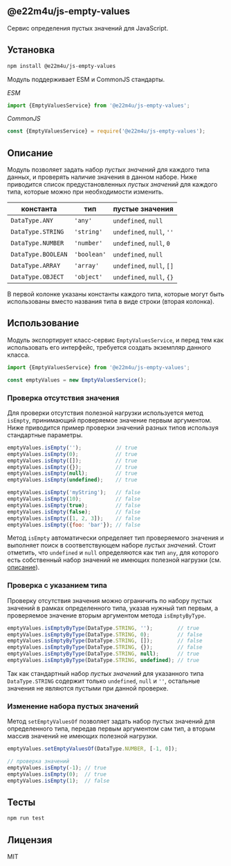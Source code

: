 ## @e22m4u/js-empty-values

Сервис определения пустых значений для JavaScript.

## Установка

```bash
npm install @e22m4u/js-empty-values
```

Модуль поддерживает ESM и CommonJS стандарты.

*ESM*

```js
import {EmptyValuesService} from '@e22m4u/js-empty-values';
```

*CommonJS*

```js
const {EmptyValuesService} = require('@e22m4u/js-empty-values');
```

## Описание

Модуль позволяет задать набор *пустых значений* для каждого типа данных,
и проверять наличие значения в данном наборе. Ниже приводится список
предустановленных *пустых значений* для каждого типа, которые можно
при необходимости изменить.

| константа          | тип         | пустые значения           |
|--------------------|-------------|---------------------------|
| `DataType.ANY`     | `'any'`     | `undefined`, `null`       |
| `DataType.STRING`  | `'string'`  | `undefined`, `null`, `''` |
| `DataType.NUMBER`  | `'number'`  | `undefined`, `null`, `0`  |
| `DataType.BOOLEAN` | `'boolean'` | `undefined`, `null`       |
| `DataType.ARRAY`   | `'array'`   | `undefined`, `null`, `[]` |
| `DataType.OBJECT`  | `'object'`  | `undefined`, `null`, `{}` |

В первой колонке указаны константы каждого типа, которые могут быть
использованы вместо названия типа в виде строки (вторая колонка).

## Использование

Модуль экспортирует класс-сервис `EmptyValuesService`, и перед тем
как использовать его интерфейс, требуется создать экземпляр данного класса.

```js
import {EmptyValuesService} from '@e22m4u/js-empty-values';

const emptyValues = new EmptyValuesService();
```

### Проверка отсутствия значения

Для проверки отсутствия полезной нагрузки используется метод `isEmpty`,
принимающий проверяемое значение первым аргументом. Ниже приводится пример
проверки значений разных типов используя стандартные параметры.

```js
emptyValues.isEmpty('');           // true
emptyValues.isEmpty(0);            // true
emptyValues.isEmpty([]);           // true
emptyValues.isEmpty({});           // true
emptyValues.isEmpty(null);         // true
emptyValues.isEmpty(undefined);    // true

emptyValues.isEmpty('myString');   // false
emptyValues.isEmpty(10);           // false
emptyValues.isEmpty(true);         // false
emptyValues.isEmpty(false);        // false
emptyValues.isEmpty([1, 2, 3]);    // false
emptyValues.isEmpty({foo: 'bar'}); // false
```

Метод `isEmpty` автоматически определяет тип проверяемого значения
и выполняет поиск в соответствующем наборе *пустых значений*. Стоит
отметить, что `undefined` и `null` определяются как тип `any`,
для которого есть собственный набор значений не имеющих полезной
нагрузки (см. [описание](#описание)).

### Проверка с указанием типа

Проверку отсутствия значения можно ограничить по набору пустых значений
в рамках определенного типа, указав нужный тип первым, а проверяемое
значение вторым аргументом метода `isEmptyByType`.

```js
emptyValues.isEmptyByType(DataType.STRING, '');        // true
emptyValues.isEmptyByType(DataType.STRING, 0);         // false
emptyValues.isEmptyByType(DataType.STRING, []);        // false
emptyValues.isEmptyByType(DataType.STRING, {});        // false
emptyValues.isEmptyByType(DataType.STRING, null);      // true
emptyValues.isEmptyByType(DataType.STRING, undefined); // true
```

Так как стандартный набор *пустых значений* для указанного типа `DataType.STRING`
содержит только `undefined`, `null` и `''`, остальные значения не являются
пустыми при данной проверке.

### Изменение набора пустых значений

Метод `setEmptyValuesOf` позволяет задать набор пустых значений
для определенного типа, передав первым аргументом сам тип, а вторым
массив значений не имеющих полезной нагрузки.

```js
emptyValues.setEmptyValuesOf(DataType.NUMBER, [-1, 0]);

// проверка значений
emptyValues.isEmpty(-1); // true
emptyValues.isEmpty(0);  // true
emptyValues.isEmpty(1);  // false
```

## Тесты

```bash
npm run test
```

## Лицензия

MIT
